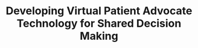 ---
name: "Developing Virtual Patient Advocate Technology For"
title: "Developing Virtual Patient Advocate Technology for Shared Decision Making"
project: "Preconception Care"
event: "34th Annual Meeting of the Society for Medical Decision Making (SMDM, abstract)"
authors:
- name: "Mitchell, S."
- name: "Imperato, C."
- name: "Schulman, D."
- name: "Hempstead, M."
- name: "Tran, H."
- name: "Kopy, M."
- name: "Bickmore, T."
- name: "Paasche-Orlow, M."
- name: "Jack, B."
year: 2012
resources:
- name: "SMDM12"
  src: "SMDM12.pdf"
external_url: null
draft: false 
headless: true
---